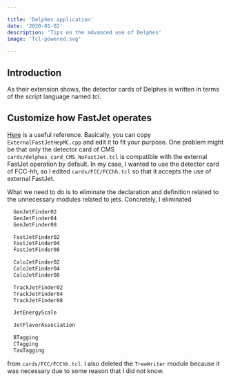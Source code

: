 ```yaml
---

title: 'Delphes application'
date: '2020-01-02'
description: 'Tips on the advanced use of Delphes'
image: 'Tcl-powered.svg'

---
```


## Introduction

As their extension shows, the detector cards of Delphes is written in terms of the script language named *tcl*.

## Customize how FastJet operates

[Here](https://cp3.irmp.ucl.ac.be/projects/delphes/wiki/WorkBook/ExternalFastJet) is a useful reference.
Basically, you can copy `ExternalFastJetHepMC.cpp` and edit it to fit your purpose.
One problem might be that only the detector card of CMS `cards/delphes_card_CMS_NoFastJet.tcl​` is compatible with the external FastJet operation by default.
In my case, I wanted to use the detector card of FCC-hh, so I edited `cards/FCC/FCChh.tcl​` so that it accepts the use of external FastJet.

What we need to do is to eliminate the declaration and definition related to the unnecessary modules related to jets.
Concretely, I eliminated

``` tcl
  GenJetFinder02
  GenJetFinder04
  GenJetFinder08

  FastJetFinder02
  FastJetFinder04
  FastJetFinder08

  CaloJetFinder02
  CaloJetFinder04
  CaloJetFinder08

  TrackJetFinder02
  TrackJetFinder04
  TrackJetFinder08

  JetEnergyScale

  JetFlavorAssociation

  BTagging
  CTagging
  TauTagging
```

from `cards/FCC/FCChh.tcl​`.
I also deleted the `TreeWriter` module because it was necessary due to some reason that I did not know.
